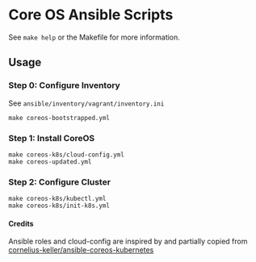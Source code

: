 # Core OS Ansible Scripts

See `make help` or the Makefile for more information.


## Usage

### Step 0: Configure Inventory
See `ansible/inventory/vagrant/inventory.ini`
```
make coreos-bootstrapped.yml
```

### Step 1: Install CoreOS
```
make coreos-k8s/cloud-config.yml
make coreos-updated.yml
```

### Step 2: Configure Cluster
```
make coreos-k8s/kubectl.yml
make coreos-k8s/init-k8s.yml
```

#### Credits 
Ansible roles and cloud-config are inspired by and partially copied from
[cornelius-keller/ansible-coreos-kubernetes](https://github.com/cornelius-keller/ansible-coreos-kubernetes)

